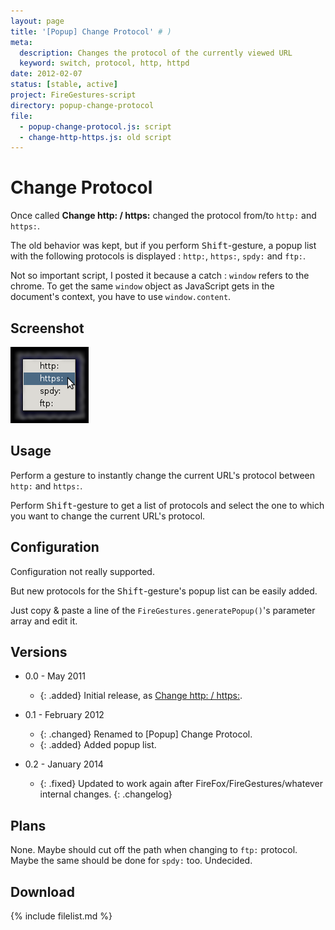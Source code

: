 ```yaml
---
layout: page
title: '[Popup] Change Protocol' # )
meta:
  description: Changes the protocol of the currently viewed URL
  keyword: switch, protocol, http, httpd
date: 2012-02-07
status: [stable, active]
project: FireGestures-script
directory: popup-change-protocol
file:
  - popup-change-protocol.js: script
  - change-http-https.js: old script
---
```


# Change Protocol

Once called **Change http: / https:** changed the protocol from/to `http:` and `https:`.

The old behavior was kept, but if you perform <kbd>Shift</kbd>-gesture, a popup list with the following protocols is displayed : `http:`, `https:`, `spdy:` and `ftp:`.

Not so important script, I posted it because a catch : `window` refers to the chrome. To get the same `window` object as JavaScript gets in the document's context, you
have to use `window.content`.

## Screenshot

![screenshot of the script's content menu](popup-change-protocol.png)

## Usage

Perform a gesture to instantly change the current URL's protocol between `http:` and `https:`.

Perform <kbd>Shift</kbd>-gesture to get a list of protocols and select the one to which you want to change the current URL's protocol.

## Configuration

Configuration not really supported.

But new protocols for the <kbd>Shift</kbd>-gesture's popup list can be easily added.

Just copy & paste a line of the `FireGestures.generatePopup()`'s parameter array and edit it.

## Versions

* 0.0 - May 2011
  * {: .added} Initial release, as [Change http: / https:](change-http-https.html).

* 0.1 - February 2012
  * {: .changed} Renamed to \[Popup\] Change Protocol.
  * {: .added} Added popup list.

* 0.2 - January 2014
  * {: .fixed} Updated to work again after FireFox/FireGestures/whatever internal changes.
{: .changelog}

## Plans

None. Maybe should cut off the path when changing to `ftp:` protocol. Maybe the same should be done for `spdy:` too. Undecided.

## Download

{% include filelist.md %}
